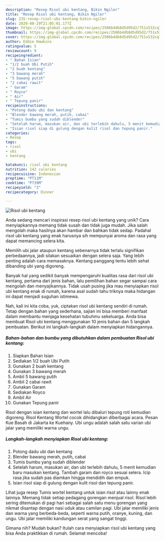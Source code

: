 ```yaml
---
description: "Resep Risol ubi kentang, Bikin Ngiler"
title: "Resep Risol ubi kentang, Bikin Ngiler"
slug: 235-resep-risol-ubi-kentang-bikin-ngiler
date: 2020-08-29T21:05:01.177Z
image: https://img-global.cpcdn.com/recipes/2506b4db8d5d95d2/751x532cq70/risol-ubi-kentang-foto-resep-utama.jpg
thumbnail: https://img-global.cpcdn.com/recipes/2506b4db8d5d95d2/751x532cq70/risol-ubi-kentang-foto-resep-utama.jpg
cover: https://img-global.cpcdn.com/recipes/2506b4db8d5d95d2/751x532cq70/risol-ubi-kentang-foto-resep-utama.jpg
author: Eddie Hawkins
ratingvalue: 5
reviewcount: 9
recipeingredient:
- " Bahan Isian"
- "1/2 buah Ubi Putih"
- "2 buah kentang"
- "3 bawang merah"
- "5 bawang putih"
- "2 cabai rawit"
- " Garam"
- " Royco"
- " Air"
- " Tepung panir"
recipeinstructions:
- "Potong dadu ubi dan kentang"
- "Blender bawang merah, putih, cabai"
- "Tumis bumbu yang sudah diblender"
- "Setelah harum, masukan air, dan ubi terlebih dahulu, 5 menit kemudian baru masukan kentang. Tambah garam dan royco sesuai selera. Icip rasa jika sudah pas diamkan hingga mendidih dan empuk."
- "Isian risol siap di gulung dengan kulit risol dan tepung panir."
categories:
- Resep
tags:
- risol
- ubi
- kentang

katakunci: risol ubi kentang 
nutrition: 142 calories
recipecuisine: Indonesian
preptime: "PT11M"
cooktime: "PT39M"
recipeyield: "3"
recipecategory: Dinner

---
```



![Risol ubi kentang](https://img-global.cpcdn.com/recipes/2506b4db8d5d95d2/751x532cq70/risol-ubi-kentang-foto-resep-utama.jpg)

Anda sedang mencari inspirasi resep risol ubi kentang yang unik? Cara menyiapkannya memang tidak susah dan tidak juga mudah. Jika salah mengolah maka hasilnya akan hambar dan bahkan tidak sedap. Padahal risol ubi kentang yang enak harusnya sih mempunyai aroma dan rasa yang dapat memancing selera kita.

Memilih ubi jalar ataupun kentang sebenarnya tidak terlalu signifikan perbedaannya, jadi silakan sesuaikan dengan selera saja. Yang lebih penting adalah cara memasaknya. Kentang panggang tentu lebih sehat dibanding ubi yang digoreng.

Banyak hal yang sedikit banyak mempengaruhi kualitas rasa dari risol ubi kentang, pertama dari jenis bahan, lalu pemilihan bahan segar sampai cara mengolah dan menyajikannya. Tidak usah pusing jika mau menyiapkan risol ubi kentang enak di rumah, karena asal sudah tahu triknya maka hidangan ini dapat menjadi suguhan istimewa.


Nah, kali ini kita coba, yuk, ciptakan risol ubi kentang sendiri di rumah. Tetap dengan bahan yang sederhana, sajian ini bisa memberi manfaat dalam membantu menjaga kesehatan tubuhmu sekeluarga. Anda bisa membuat Risol ubi kentang menggunakan 10 jenis bahan dan 5 langkah pembuatan. Berikut ini langkah-langkah dalam menyiapkan hidangannya.

<!--inarticleads1-->

##### Bahan-bahan dan bumbu yang dibutuhkan dalam pembuatan Risol ubi kentang:

1. Siapkan  Bahan Isian
1. Sediakan 1/2 buah Ubi Putih
1. Gunakan 2 buah kentang
1. Gunakan 3 bawang merah
1. Ambil 5 bawang putih
1. Ambil 2 cabai rawit
1. Gunakan  Garam
1. Sediakan  Royco
1. Ambil  Air
1. Gunakan  Tepung panir


Risol dengan isian kentang dan wortel lalu dibaluri tepung roti kemudian digoreng. Risol Kentang Wortel cocok dihidangkan diberbagai acara. Pesan Kue Basah di Jakarta ke Kuehany. Ubi ungu adalah salah satu varian ubi jalar yang memiliki warna ungu. 

<!--inarticleads2-->

##### Langkah-langkah menyiapkan Risol ubi kentang:

1. Potong dadu ubi dan kentang
1. Blender bawang merah, putih, cabai
1. Tumis bumbu yang sudah diblender
1. Setelah harum, masukan air, dan ubi terlebih dahulu, 5 menit kemudian baru masukan kentang. Tambah garam dan royco sesuai selera. Icip rasa jika sudah pas diamkan hingga mendidih dan empuk.
1. Isian risol siap di gulung dengan kulit risol dan tepung panir.


Lihat juga resep Tumis wortel kentang untuk isian risol atau lainny enak lainnya. Memang tidak setiap pedagang gorengan menjual risol. Risol lebih sering ditemukan di pagi hari sebagai salah satu menu gorengan yang nikmat disantap dengan nasi uduk atau camilan pagi. Ubi jalar memiliki jenis dan warna yang berbeda-beda, seperti warna putih, oranye, kuning, dan ungu. Ubi jalar memiliki kandungan serat yang sangat tinggi. 

Gimana nih? Mudah bukan? Itulah cara menyiapkan risol ubi kentang yang bisa Anda praktikkan di rumah. Selamat mencoba!
